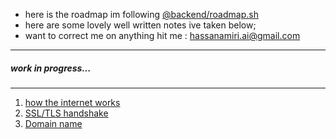 - here is the roadmap im following [@backend/roadmap.sh](https://roadmap.sh/backend)
- here are some lovely well written notes ive taken below;
- want to correct me on anything hit me : hassanamiri.ai@gmail.com

---

##### work in progress...

--- 

1.  [how the internet works](/note/internet.md)
2.  [SSL/TLS handshake](/note/SSL_TLS_Handshake.md)
3.  [Domain name](/note/domainName.md)
